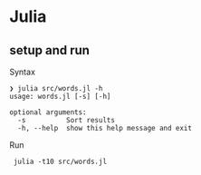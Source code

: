 # Julia

## setup and run

Syntax

```
❯ julia src/words.jl -h
usage: words.jl [-s] [-h]

optional arguments:
  -s          Sort results
  -h, --help  show this help message and exit
```

Run

```
 julia -t10 src/words.jl
 ```
